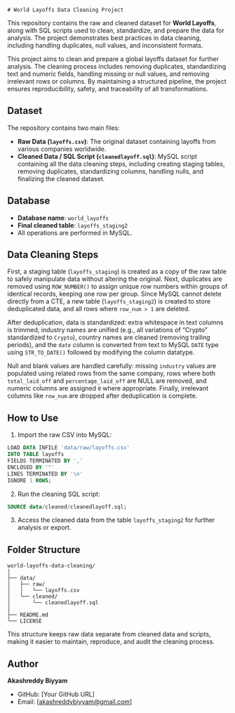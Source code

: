 
                                                                                                                         # World Layoffs Data Cleaning Project

This repository contains the raw and cleaned dataset for **World Layoffs**, along with SQL scripts used to clean, standardize, and prepare the data for analysis. The project demonstrates best practices in data cleaning, including handling duplicates, null values, and inconsistent formats.

This project aims to clean and prepare a global layoffs dataset for further analysis. The cleaning process includes removing duplicates, standardizing text and numeric fields, handling missing or null values, and removing irrelevant rows or columns. By maintaining a structured pipeline, the project ensures reproducibility, safety, and traceability of all transformations.

## Dataset

The repository contains two main files:

- **Raw Data (`layoffs.csv`)**: The original dataset containing layoffs from various companies worldwide.
- **Cleaned Data / SQL Script (`cleanedlayoff.sql`)**: MySQL script containing all the data cleaning steps, including creating staging tables, removing duplicates, standardizing columns, handling nulls, and finalizing the cleaned dataset.

## Database

- **Database name**: `world_layoffs`
- **Final cleaned table**: `layoffs_staging2`
- All operations are performed in MySQL.

## Data Cleaning Steps

First, a staging table (`layoffs_staging`) is created as a copy of the raw table to safely manipulate data without altering the original. Next, duplicates are removed using `ROW_NUMBER()` to assign unique row numbers within groups of identical records, keeping one row per group. Since MySQL cannot delete directly from a CTE, a new table (`layoffs_staging2`) is created to store deduplicated data, and all rows where `row_num > 1` are deleted.

After deduplication, data is standardized: extra whitespace in text columns is trimmed, industry names are unified (e.g., all variations of “Crypto” standardized to `Crypto`), country names are cleaned (removing trailing periods), and the `date` column is converted from text to MySQL `DATE` type using `STR_TO_DATE()` followed by modifying the column datatype.

Null and blank values are handled carefully: missing `industry` values are populated using related rows from the same company, rows where both `total_laid_off` and `percentage_laid_off` are NULL are removed, and numeric columns are assigned `0` where appropriate. Finally, irrelevant columns like `row_num` are dropped after deduplication is complete.

## How to Use

1. Import the raw CSV into MySQL:
```sql
LOAD DATA INFILE 'data/raw/layoffs.csv'
INTO TABLE layoffs
FIELDS TERMINATED BY ','
ENCLOSED BY '"'
LINES TERMINATED BY '\n'
IGNORE 1 ROWS;
````

2. Run the cleaning SQL script:

```sql
SOURCE data/cleaned/cleanedlayoff.sql;
```

3. Access the cleaned data from the table `layoffs_staging2` for further analysis or export.

## Folder Structure

```
world-layoffs-data-cleaning/
│
├── data/
│   ├── raw/
│   │   └── layoffs.csv
│   └── cleaned/
│       └── cleanedlayoff.sql
│
├── README.md
└── LICENSE
```

This structure keeps raw data separate from cleaned data and scripts, making it easier to maintain, reproduce, and audit the cleaning process.

## Author

**Akashreddy Biyyam**

* GitHub: [Your GitHub URL]
* Email: [akashreddybiyyam@gmail.com]


